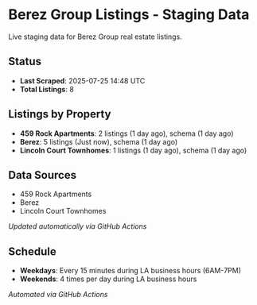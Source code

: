 # Berez Group Listings - Staging Data

Live staging data for Berez Group real estate listings.

## Status

- **Last Scraped**: 2025-07-25 14:48 UTC
- **Total Listings**: 8

## Listings by Property

- **459 Rock Apartments**: 2 listings (1 day ago), schema (1 day ago)
- **Berez**: 5 listings (Just now), schema (1 day ago)
- **Lincoln Court Townhomes**: 1 listings (1 day ago), schema (1 day ago)

## Data Sources

- 459 Rock Apartments
- Berez
- Lincoln Court Townhomes

*Updated automatically via GitHub Actions*

## Schedule

- **Weekdays**: Every 15 minutes during LA business hours (6AM-7PM)
- **Weekends**: 4 times per day during LA business hours

*Automated via GitHub Actions*
